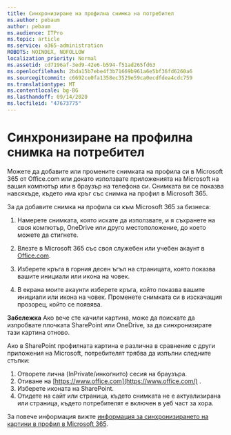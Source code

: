 ```yaml
---
title: Синхронизиране на профилна снимка на потребител
ms.author: pebaum
author: pebaum
ms.audience: ITPro
ms.topic: article
ms.service: o365-administration
ROBOTS: NOINDEX, NOFOLLOW
localization_priority: Normal
ms.assetid: cd7196af-3ed9-42e6-b594-f51ad265fd63
ms.openlocfilehash: 2bda15b7ebe4f3b71669b961a6e5bf36fd6260a6
ms.sourcegitcommit: c6692ce0fa1358ec3529e59ca0ecdfdea4cdc759
ms.translationtype: MT
ms.contentlocale: bg-BG
ms.lasthandoff: 09/14/2020
ms.locfileid: "47673775"
---
```

# <a name="sync-a-users-profile-picture"></a>Синхронизиране на профилна снимка на потребител

Можете да добавите или промените снимката на профила си в Microsoft 365 от Office.com или докато използвате приложенията на Microsoft на вашия компютър или в браузър на телефона си. Снимката ви се показва навсякъде, където има кръг със снимка на профил в Microsoft 365.

За да добавите снимка на профила си към Microsoft 365 за бизнеса:

1. Намерете снимката, която искате да използвате, и я съхранете на своя компютър, OneDrive или друго местоположение, до което можете да стигнете.

2. Влезте в Microsoft 365 със своя служебен или учебен акаунт в [Office.com](https://www.office.com).

3. Изберете кръга в горния десен ъгъл на страницата, която показва вашите инициали или икона на човек.

4. В екрана моите акаунти изберете кръга, който показва вашите инициали или икона на човек. Променете снимката си в изскачащия прозорец, който се появява.

**Забележка** Ако вече сте качили картина, може да поискате да изпробвате плочката SharePoint или OneDrive, за да синхронизирате тази картина отново.

Ако в SharePoint профилната картина е различна в сравнение с други приложения на Microsoft, потребителят трябва да изпълни следните стъпки:

1. Отворете лична (InPrivate/инкогнито) сесия на браузъра.
2. Отиване на [https://www.office.com](https://www.office.com/) .
3. Изберете иконата на SharePoint.
4. Отидете на сайт или страница, където снимката не е актуализирана или страница, където потребителят е включен в уеб част за хора.

За повече информация вижте [информация за синхронизирането на картини в профил в Microsoft 365](https://support.office.com/article/information-about-profile-picture-synchronization-in-office-365-20594d76-d054-4af4-a660-401133e3d48a).

